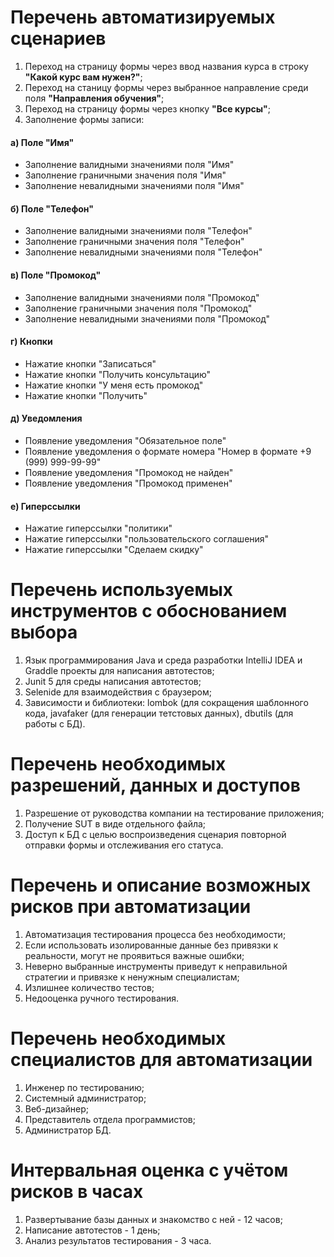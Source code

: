 # Перечень автоматизируемых сценариев
1. Переход на страницу формы через ввод названия курса в строку **"Какой курс вам нужен?"**;
1. Переход на станицу формы через выбранное направление среди поля **"Направления обучения"**;
1. Переход на страницу формы через кнопку **"Все курсы"**;
1. Заполнение формы записи:

#### а) Поле "Имя"
* Заполнение валидными значениями поля "Имя"
* Заполнение граничными значения поля "Имя"
* Заполнение невалидными значениями поля "Имя"

#### б) Поле "Телефон"
* Заполнение валидными значениями поля "Телефон"
* Заполнение граничными значения поля "Телефон"
* Заполнение невалидными значениями поля "Телефон"
        
#### в) Поле "Промокод"
* Заполнение валидными значениями поля "Промокод"
* Заполнение граничными значения поля "Промокод"
* Заполнение невалидными значениями поля "Промокод"
        
#### г) Кнопки
* Нажатие кнопки "Записаться"
* Нажатие кнопки "Получить консультацию"
* Нажатие кнопки "У меня есть промокод"
* Нажатие кнопки "Получить"
        
#### д) Уведомления
* Появление уведомления "Обязательное поле"
* Появление уведомления о формате номера "Номер в формате +9 (999) 999-99-99"
* Появление уведомления "Промокод не найден"
* Появление уведомления "Промокод применен"
        
#### е) Гиперссылки
* Нажатие гиперссылки "политики"
* Нажатие гиперссылки "пользовательского соглашения"
* Нажатие гиперссылки "Сделаем скидку"

# Перечень используемых инструментов с обоснованием выбора
1. Язык программирования Java и среда разработки IntelliJ IDEA и Graddle проекты для написания автотестов;
1. Junit 5 для среды написания автотестов;
1. Selenide для взаимодействия с браузером;
1. Зависимости и библиотеки: lombok (для сокращения шаблонного кода, javafaker (для генерации тетстовых данных), dbutils (для работы с БД).

# Перечень необходимых разрешений, данных и доступов
1. Разрешение от руководства компании на тестирование приложения;
1. Получение SUT в виде отдельного файла;
1. Доступ к БД с целью воспроизведения сценария повторной отправки формы и отслеживания его статуса.

# Перечень и описание возможных рисков при автоматизации
1. Автоматизация тестирования процесса без необходимости;
1. Если использовать изолированные данные без привязки к реальности, могут не проявиться важные ошибки;
1. Неверно выбранные инструменты приведут к неправильной стратегии и привязке к ненужным специалистам;
1. Излишнее количество тестов;
1. Недооценка ручного тестирования.

# Перечень необходимых специалистов для автоматизации
1. Инженер по тестированию;
1. Системный администратор;
1. Веб-дизайнер;
1. Представитель отдела программистов;
1. Администратор БД.

# Интервальная оценка с учётом рисков в часах
1. Развертывание базы данных и знакомство с ней - 12 часов;
1. Написание автотестов - 1 день;
1. Анализ результатов тестирования - 3 часа.


